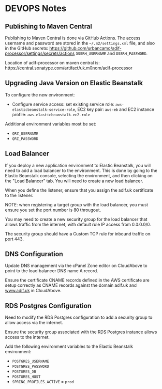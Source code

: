 # DEVOPS Notes

## Publishing to Maven Central

Publishing to Maven Central is done via GitHub Actions. The access username and password are stored in the `~/.m2/settings.xml` file, and also in the GitHub secrets: https://github.com/urbancamo/adif-processor/settings/secrets/actions `OSSRH_USERNAME` and `OSSRH_PASSWORD`.

Location of adif-processor on maven central is: https://central.sonatype.com/artifact/uk.m0nom/adif-processor

## Upgrading Java Version on Elastic Beanstalk

To configure the new environment:

 - Configure service access: set existing service role: `aws-elasticbeanstalk-service-role`, EC2 key pair: `aws-eb` and EC2 instance profile: `aws-elasticbeanstalk-ec2-role`

Additional environment variables most be set:
 - `QRZ_USERNAME`
 - `QRZ_PASSWORD`

## Load Balancer
    
If you deploy a new application environment to Elastic Beanstalk, you will need to add a load balancer to the environment. This is done by going to the Elastic Beanstalk console, selecting the environment, and then clicking on the "Load Balancer" tab. You will need to create a new load balancer.

When you define the listener, ensure that you assign the adif.uk certificate to the listener.

NOTE: when registering a target group with the load balancer, you must ensure you set the port number is 80 througout.

You may need to create a new security group for the load balancer that allows traffic from the internet, with default rule IP access from 0.0.0.0/0.

The security group should have a Custom TCP rule for inbound traffic on port 443.

## DNS Configuration

Update DNS management via the cPanel Zone editor on CloudAbove to point to the load balancer DNS name A record.

Ensure the certificate CNAME records defined in the AWS certificate are setup correctly as CNAME records against the domain adif.uk and www.adif.uk in CloudAbove.

## RDS Postgres Configuration

Need to modify the RDS Postgres configuration to add a security group to allow access via the internet.

Ensure the security group associated with the RDS Postgres instance allows access to the internet.

Add the following environment variables to the Elastic Beanstalk environment:

- `POSTGRES_USERNAME`
- `POSTGRES_PASSWORD`
- `POSTGRES_DB`
- `POSTGRES_HOST`
- `SPRING_PROFILES_ACTIVE` = `prod`

